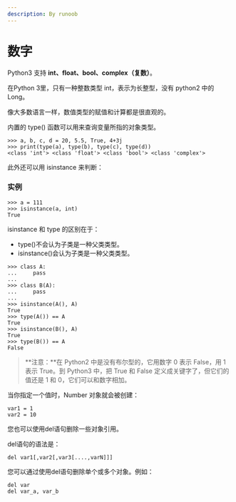 ```yaml
---
description: By runoob
---
```


# 数字



Python3 支持 **int、float、bool、complex（复数）**。

在Python 3里，只有一种整数类型 int，表示为长整型，没有 python2 中的 Long。

像大多数语言一样，数值类型的赋值和计算都是很直观的。

内置的 type\(\) 函数可以用来查询变量所指的对象类型。

```text
>>> a, b, c, d = 20, 5.5, True, 4+3j
>>> print(type(a), type(b), type(c), type(d))
<class 'int'> <class 'float'> <class 'bool'> <class 'complex'>
```

此外还可以用 isinstance 来判断：

### 实例

```text
>>> a = 111
>>> isinstance(a, int)
True
```

isinstance 和 type 的区别在于：

* type\(\)不会认为子类是一种父类类型。
* isinstance\(\)会认为子类是一种父类类型。

```text
>>> class A:
...     pass
... 
>>> class B(A):
...     pass
... 
>>> isinstance(A(), A)
True
>>> type(A()) == A 
True
>>> isinstance(B(), A)
True
>>> type(B()) == A
False
```

> **注意：**在 Python2 中是没有布尔型的，它用数字 0 表示 False，用 1 表示 True。到 Python3 中，把 True 和 False 定义成关键字了，但它们的值还是 1 和 0，它们可以和数字相加。

当你指定一个值时，Number 对象就会被创建：

```text
var1 = 1
var2 = 10
```

您也可以使用del语句删除一些对象引用。

del语句的语法是：

```text
del var1[,var2[,var3[....,varN]]]
```

您可以通过使用del语句删除单个或多个对象。例如：

```text
del var
del var_a, var_b
```

